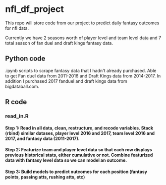 # nfl_df_project
This repo will store code from our project to predict daily fantasy outcomes for nfl data.

Currently we have 2 seasons worth of player level and team level data and 7 total season of fan duel and draft kings
fantasy data. 

## Python code
.ipynb scripts to scrape fantasy data that I hadn't already purchased. Able to get Fan duel data from 2011-2016 and Draft Kings data from 2014-2017. In addition I purchased 2017 fanduel and draft kings data from bigdataball.com.

## R code

### read_in.R

#### Step 1: Read in all data, clean, restructure, and recode variables. Stack (rbind) similar datases, player level 2016 and 2017, team level 2016 and 2017, and fantasy data (2011-2017).

#### Step 2: Featurize team and player level data so that each row displays previous historical stats, either cumulative or not. Combine featurized data with fantasy level data so we can model an outcome.

#### Step 3: Build models to predict outcomes for each position (fantasy points, passing atts, rushing atts, etc)

